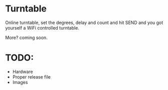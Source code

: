 # Turntable

Online turntable, set the degrees, delay and count and hit SEND and you got yourself a WiFi controlled turntable.

More? coming soon.

# TODO:
* Hardware
* Proper release file
* Images
